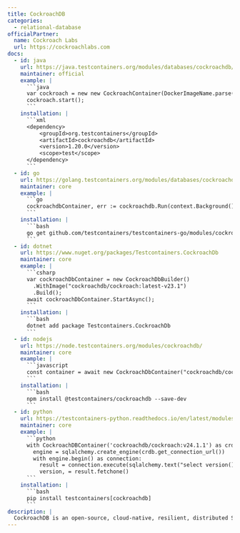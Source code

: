 ```yaml
---
title: CockroachDB
categories:
  - relational-database
officialPartner:
  name: Cockroach Labs
  url: https://cockroachlabs.com
docs:
  - id: java
    url: https://java.testcontainers.org/modules/databases/cockroachdb/
    maintainer: official
    example: |
      ```java
      var cockroach = new new CockroachContainer(DockerImageName.parse("cockroachdb/cockroach:v22.2.3"));
      cockroach.start();
      ```
    installation: |
      ```xml
      <dependency>
          <groupId>org.testcontainers</groupId>
          <artifactId>cockroachdb</artifactId>
          <version>1.20.0</version>
          <scope>test</scope>
      </dependency>
      ```
  - id: go
    url: https://golang.testcontainers.org/modules/databases/cockroachdb/
    maintainer: core
    example: |
      ```go
      cockroachdbContainer, err := cockroachdb.Run(context.Background(), "cockroachdb/cockroach:v22.2.3")
      ```
    installation: |
      ```bash
      go get github.com/testcontainers/testcontainers-go/modules/cockroachdb
      ```
  - id: dotnet
    url: https://www.nuget.org/packages/Testcontainers.CockroachDb
    maintainer: core
    example: |
      ```csharp
      var cockroachDbContainer = new CockroachDbBuilder()
        .WithImage("cockroachdb/cockroach:latest-v23.1")
        .Build();
      await cockroachDbContainer.StartAsync();
      ```
    installation: |
      ```bash
      dotnet add package Testcontainers.CockroachDb
      ```
  - id: nodejs
    url: https://node.testcontainers.org/modules/cockroachdb/
    maintainer: core
    example: |
      ```javascript
      const container = await new CockroachDbContainer("cockroachdb/cockroach:v24.3.5").start();
      ```
    installation: |
      ```bash
      npm install @testcontainers/cockroachdb --save-dev
      ```
  - id: python
    url: https://testcontainers-python.readthedocs.io/en/latest/modules/cockroachdb/README.html
    maintainer: core
    example: |
      ```python
      with CockroachDBContainer('cockroachdb/cockroach:v24.1.1') as crdb:
        engine = sqlalchemy.create_engine(crdb.get_connection_url())
        with engine.begin() as connection:
          result = connection.execute(sqlalchemy.text("select version()"))
          version, = result.fetchone()
      ```
    installation: |
      ```bash
      pip install testcontainers[cockroachdb]
      ```
description: |
  CockroachDB is an open-source, cloud-native, resilient, distributed SQL database.
---
```

